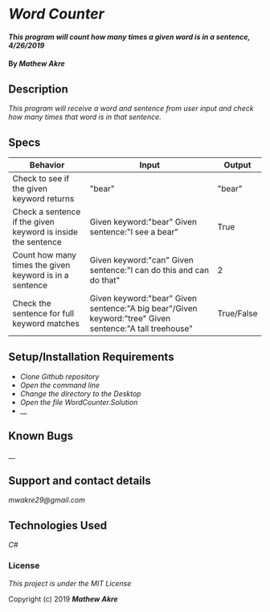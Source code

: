 # _Word Counter_

#### _This program will count how many times a given word is in a sentence, 4/26/2019_

#### By _**Mathew Akre**_

## Description

_This program will receive a word and sentence from user input and check how many times that word is in that sentence._

## Specs
|Behavior|Input|Output|
|-|-|-|
|Check to see if the given keyword returns|"bear"|"bear"|
|Check a sentence if the given keyword is inside the sentence|Given keyword:"bear" Given sentence:"I see a bear"|True|
|Count how many times the given keyword is in a sentence|Given keyword:"can" Given sentence:"I can do this and can do that"|2|
|Check the sentence for full keyword matches|Given keyword:"bear" Given sentence:"A big bear"/Given keyword:"tree" Given sentence:"A tall treehouse"|True/False|


## Setup/Installation Requirements

* _Clone Github repository_
* _Open the command line_
* _Change the directory to the Desktop_
* _Open the file WordCounter.Solution_
* __


## Known Bugs

__

## Support and contact details

_mwakre29@gmail.com_

## Technologies Used

_C#_

### License

*This project is under the MIT License*

Copyright (c) 2019 **_Mathew Akre_**
